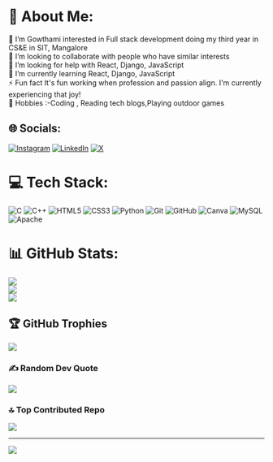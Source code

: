 # 💫 About Me:
 🔭 I’m Gowthami interested in Full stack development doing my third year in CS&E  in SIT, Mangalore<br>👯 I’m looking to collaborate with people who have similar interests<br>🤝 I’m looking for help with React, Django, JavaScript<br>🌱 I’m currently learning React, Django, JavaScript<br>⚡ Fun fact It's fun working when profession and passion align. I'm currently experiencing that joy!<br>🎨 Hobbies :-Coding , Reading tech blogs,Playing outdoor games


## 🌐 Socials:
[![Instagram](https://img.shields.io/badge/Instagram-%23E4405F.svg?logo=Instagram&logoColor=white)](https://instagram.com/shettygowthami) [![LinkedIn](https://img.shields.io/badge/LinkedIn-%230077B5.svg?logo=linkedin&logoColor=white)](https://linkedin.com/in/in/gowthami-shetty) [![X](https://img.shields.io/badge/X-black.svg?logo=X&logoColor=white)](https://x.com/@Gowthami1014566) 

# 💻 Tech Stack:
![C](https://img.shields.io/badge/c-%2300599C.svg?style=flat-square&logo=c&logoColor=white) ![C++](https://img.shields.io/badge/c++-%2300599C.svg?style=flat-square&logo=c%2B%2B&logoColor=white) ![HTML5](https://img.shields.io/badge/html5-%23E34F26.svg?style=flat-square&logo=html5&logoColor=white) ![CSS3](https://img.shields.io/badge/css3-%231572B6.svg?style=flat-square&logo=css3&logoColor=white) ![Python](https://img.shields.io/badge/python-3670A0?style=flat-square&logo=python&logoColor=ffdd54) ![Git](https://img.shields.io/badge/git-%23F05033.svg?style=flat-square&logo=git&logoColor=white) ![GitHub](https://img.shields.io/badge/github-%23121011.svg?style=flat-square&logo=github&logoColor=white) ![Canva](https://img.shields.io/badge/Canva-%2300C4CC.svg?style=flat-square&logo=Canva&logoColor=white) ![MySQL](https://img.shields.io/badge/mysql-4479A1.svg?style=flat-square&logo=mysql&logoColor=white) ![Apache](https://img.shields.io/badge/apache-%23D42029.svg?style=flat-square&logo=apache&logoColor=white)
# 📊 GitHub Stats:
![](https://github-readme-stats.vercel.app/api?username=GowthamiShetty&theme=dark&hide_border=false&include_all_commits=true&count_private=true)<br/>
![](https://github-readme-streak-stats.herokuapp.com/?user=GowthamiShetty&theme=dark&hide_border=false)<br/>
![](https://github-readme-stats.vercel.app/api/top-langs/?username=GowthamiShetty&theme=dark&hide_border=false&include_all_commits=true&count_private=true&layout=compact)

## 🏆 GitHub Trophies
![](https://github-profile-trophy.vercel.app/?username=GowthamiShetty&theme=radical&no-frame=false&no-bg=true&margin-w=4)

### ✍️ Random Dev Quote
![](https://quotes-github-readme.vercel.app/api?type=horizontal&theme=dark)

### 🔝 Top Contributed Repo
![](https://github-contributor-stats.vercel.app/api?username=GowthamiShetty&limit=5&theme=radical&combine_all_yearly_contributions=true)

---
<a href="https://visitcount.itsvg.in">
  <img src="https://visitcount.itsvg.in/api?id=GowthamiShetty&label=Profile%20Views&color=11&icon=6&pretty=true" />
</a>



